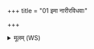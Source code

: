 +++
title = "01 इमा नारीरविधवाः"

+++
<details><summary>मूलम् (WS)</summary>

इमा नारीरविधवाः सुपत्नीराञ्जनेन सर्पिषा सं विशन्तु ।  
अनश्रवो अनमीवाः सुरत्ना आ रोहन्तु जनयो योनिमग्रे ॥ १ ॥
</details>